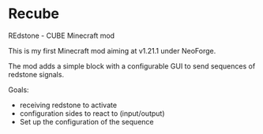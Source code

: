 # Recube
REdstone - CUBE Minecraft mod

This is my first Minecraft mod aiming at v1.21.1 under NeoForge.

The mod adds a simple block with a configurable GUI to send sequences of redstone signals.

Goals:
- receiving redstone to activate
- configuration sides to react to (input/output)
- Set up the configuration of the sequence
